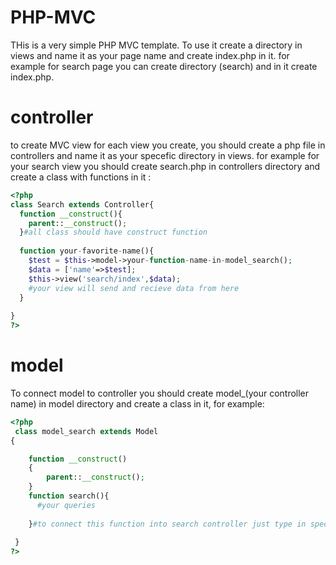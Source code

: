 # PHP-MVC

THis is a very simple PHP MVC template. To use it create a directory in views and name it as your page name and create index.php in it.
for example for search page you can create directory (search) and in it create index.php.

# controller

to create MVC view for each view you create, you should create a php file in controllers and name it as your specefic directory in views.
for example for your search view you should create search.php in controllers directory and create a class with functions in it :

```php
<?php
class Search extends Controller{
  function __construct(){
    parent::__construct();
  }#all class should have construct function
  
  function your-favorite-name(){
    $test = $this->model->your-function-name-in-model_search();
    $data = ['name'=>$test];
    $this->view('search/index',$data);
    #your view will send and recieve data from here
  }
  
}
?>
```

# model

To connect model to controller you should create model_(your controller name) in model directory and create a class in it, for example:

```php
<?php
 class model_search extends Model
{

    function __construct()
    {
        parent::__construct();
    }
    function search(){
      #your queries 
      
    }#to connect this function into search controller just type in specefic function $this->model->search();
    
 }
?>
```

